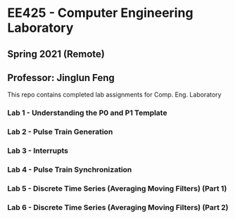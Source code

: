 # EE425 - Computer Engineering Laboratory
## Spring 2021 (Remote)
## Professor: Jinglun Feng

This repo contains completed lab assignments for Comp. Eng. Laboratory 

### Lab 1 - Understanding the P0 and P1 Template

### Lab 2 - Pulse Train Generation

### Lab 3 - Interrupts

### Lab 4 - Pulse Train Synchronization

### Lab 5 - Discrete Time Series (Averaging Moving Filters) (Part 1)

### Lab 6 - Discrete Time Series (Averaging Moving Filters) (Part 2)
